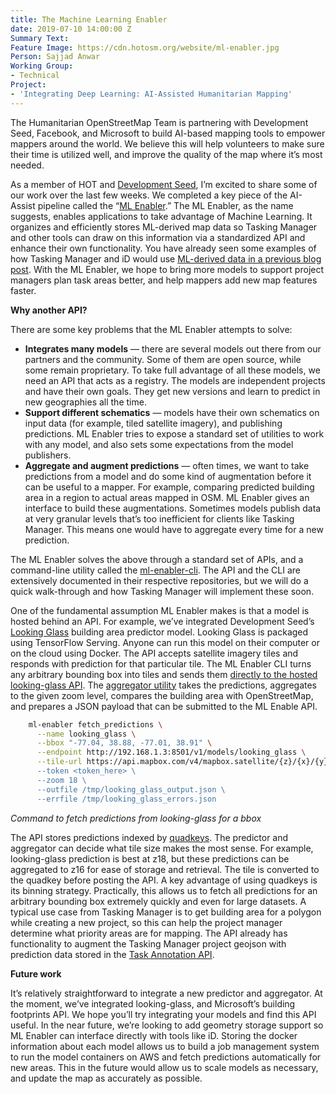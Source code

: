 ```yaml
---
title: The Machine Learning Enabler
date: 2019-07-10 14:00:00 Z
Summary Text: 
Feature Image: https://cdn.hotosm.org/website/ml-enabler.jpg
Person: Sajjad Anwar
Working Group:
- Technical
Project:
- 'Integrating Deep Learning: AI-Assisted Humanitarian Mapping'
---
```


The Humanitarian OpenStreetMap Team is partnering with Development Seed, Facebook, and Microsoft to build AI-based mapping tools to empower mappers around the world. We believe this will help volunteers to make sure their time is utilized well, and improve the quality of the map where it’s most needed.

As a member of HOT and [Development Seed](https://developmentseed.org/), I’m excited to share some of our work over the last few weeks. We completed a key piece of the AI-Assist pipeline called the “[ML Enabler](https://github.com/hotosm/ml-enabler).” The ML Enabler, as the name suggests, enables applications to take advantage of Machine Learning. It organizes and efficiently stores ML-derived map data so Tasking Manager and other tools can draw on this information via a standardized API and enhance their own functionality. You have already seen some examples of how Tasking Manager and iD would use [ML-derived data in a previous blog post](https://www.hotosm.org/updates/hands-on-assisted-tasks/). With the ML Enabler, we hope to bring more models to support project managers plan task areas better, and help mappers add new map features faster.

**Why another API?**

There are some key problems that the ML Enabler attempts to solve:


- **Integrates many models** — there are several models out there from our partners and the community. Some of them are open source, while some remain proprietary. To take full advantage of all these models, we need an API that acts as a registry. The models are independent projects and have their own goals. They get new versions and learn to predict in new geographies all the time.
- **Support different schematics** — models have their own schematics on input data (for example, tiled satellite imagery), and publishing predictions. ML Enabler tries to expose a standard set of utilities to work with any model, and also sets some expectations from the model publishers.
- **Aggregate and augment predictions** — often times, we want to take predictions from a model and do some kind of augmentation before it can be useful to a mapper. For example, comparing predicted building area in a region to actual areas mapped in OSM. ML Enabler gives an interface to build these augmentations. Sometimes models publish data at very granular levels that’s too inefficient for clients like Tasking Manager. This means one would have to aggregate every time for a new prediction.

The ML Enabler solves the above through a standard set of APIs, and a command-line utility called the [ml-enabler-cli](https://github.com/hotosm/ml-enabler-cli/). The API and the CLI are extensively documented in their respective repositories, but we will do a quick walk-through and how Tasking Manager will implement these soon.

One of the fundamental assumption ML Enabler makes is that a model is hosted behind an API. For example, we’ve integrated Development Seed’s [Looking Glass](https://github.com/developmentseed/looking-glass-pub) building area predictor model. Looking Glass is packaged using TensorFlow Serving. Anyone can run this model on their computer or on the cloud using Docker. The API accepts satellite imagery tiles and responds with prediction for that particular tile. The ML Enabler CLI turns any arbitrary bounding box into tiles and sends them [directly to the hosted looking-glass API](https://github.com/hotosm/ml-enabler-cli/blob/master/ml_enabler/predictors/LookingGlassPredictor.py). The [aggregator utility](https://github.com/hotosm/ml-enabler-cli/blob/master/ml_enabler/aggregators/LookingGlassAggregator.py) takes the predictions, aggregates to the given zoom level, compares the building area with OpenStreetMap, and prepares a JSON payload that can be submitted to the ML Enable API.

```sh
    ml-enabler fetch_predictions \
      --name looking_glass \
      --bbox "-77.04, 38.88, -77.01, 38.91" \
      --endpoint http://192.168.1.3:8501/v1/models/looking_glass \
      --tile-url https://api.mapbox.com/v4/mapbox.satellite/{z}/{x}/{y}.jpg?access_token={token}' \
      --token <token_here> \
      --zoom 18 \
      --outfile /tmp/looking_glass_output.json \
      --errfile /tmp/looking_glass_errors.json
```

*Command to fetch predictions from looking-glass for a bbox*

The API stores predictions indexed by [quadkeys](https://wiki.openstreetmap.org/wiki/QuadTiles). The predictor and aggregator can decide what tile size makes the most sense. For example, looking-glass prediction is best at z18, but these predictions can be aggregated to z16 for ease of storage and retrieval. The tile is converted to the quadkey before posting the API. A key advantage of using quadkeys is its binning strategy. Practically, this allows us to fetch all predictions for an arbitrary bounding box extremely quickly and even for large datasets. A typical use case from Tasking Manager is to get building area for a polygon while creating a new project, so this can help the project manager determine what priority areas are for mapping. The API already has functionality to augment the Tasking Manager project geojson with prediction data stored in the [Task Annotation API](https://github.com/hotosm/tasking-manager/blob/develop/server/api/project_apis.py#L454).

**Future work**

It’s relatively straightforward to integrate a new predictor and aggregator. At the moment, we’ve integrated looking-glass, and Microsoft’s building footprints API. We hope you’ll try integrating your models and find this API useful. In the near future, we’re looking to add geometry storage support so ML Enabler can interface directly with tools like iD. Storing the docker information about each model allows us to build a job management system to run the model containers on AWS and fetch predictions automatically for new areas. This in the future would allow us to scale models as necessary, and update the map as accurately as possible.
